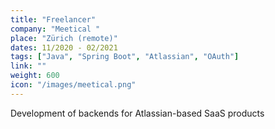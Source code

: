 ```yaml
---
title: "Freelancer"
company: "Meetical "
place: "Zürich (remote)"
dates: 11/2020 - 02/2021
tags: ["Java", "Spring Boot", "Atlassian", "OAuth"]
link: ""
weight: 600
icon: "/images/meetical.png"
---
```

Development of backends for Atlassian-based SaaS products 